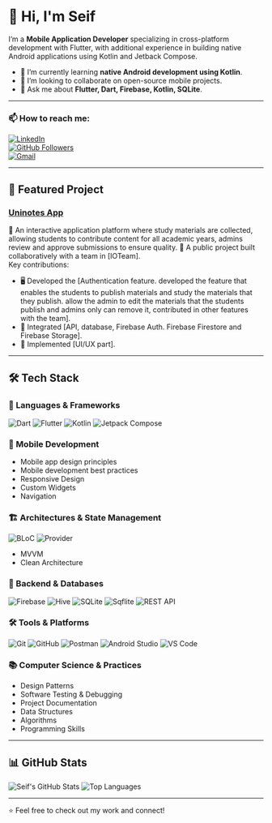 # 👋 Hi, I'm Seif

I’m a **Mobile Application Developer** specializing in cross-platform development with Flutter, with additional experience in building native Android applications using Kotlin and Jetback Compose.

- 🌱 I’m currently learning **native Android development using Kotlin**.  
- 🤝 I’m looking to collaborate on open-source mobile projects.  
- 💬 Ask me about **Flutter, Dart, Firebase, Kotlin, SQLite**.  

---
### 📫 How to reach me:
[![LinkedIn](https://img.shields.io/badge/LinkedIn-blue?style=for-the-badge&logo=linkedin)](https://www.linkedin.com/in/seifelnawawy/)  
[![GitHub Followers](https://img.shields.io/github/followers/seif1290?label=Github&style=for-the-badge)](https://github.com/seif1290)  
[![Gmail](https://img.shields.io/badge/Email-D14836?style=for-the-badge&logo=gmail&logoColor=white)](mailto:elnawawyseif@gmail.com)  

---

## 🚀 Featured Project
### [Uninotes App](https://github.com/IOTeamDev/fcisLOL-mobile)
📌 An interactive application platform where study materials are collected, allowing students to contribute content for all academic years, admins review and approve submissions to ensure quality.
📌 A public project built collaboratively with a team in [IOTeam].  
Key contributions:
- 🖥️ Developed the [Authentication feature. developed the feature that enables the students to publish materials and study the materials that they publish. allow the admin to edit the materials that the students publish and admins only can remove it, contributed in other features with the team].  
- 🔗 Integrated [API, database, Firebase Auth. Firebase Firestore and Firebase Storage].  
- 🎨 Implemented [UI/UX part].  

---

## 🛠️ Tech Stack

### 🚀 Languages & Frameworks
![Dart](https://img.shields.io/badge/Dart-0175C2?style=for-the-badge&logo=dart&logoColor=white)
![Flutter](https://img.shields.io/badge/Flutter-02569B?style=for-the-badge&logo=flutter&logoColor=white)
![Kotlin](https://img.shields.io/badge/Kotlin-7F52FF?style=for-the-badge&logo=kotlin&logoColor=white)
![Jetpack Compose](https://img.shields.io/badge/Jetpack%20Compose-4285F4?style=for-the-badge&logo=jetpackcompose&logoColor=white)

### 📱 Mobile Development
- Mobile app design principles  
- Mobile development best practices  
- Responsive Design  
- Custom Widgets  
- Navigation  

### 🏗️ Architectures & State Management
![BLoC](https://img.shields.io/badge/BLoC-02569B?style=for-the-badge&logo=flutter&logoColor=white)
![Provider](https://img.shields.io/badge/Provider-4285F4?style=for-the-badge&logo=flutter&logoColor=white)  
- MVVM  
- Clean Architecture  

### 🔗 Backend & Databases
![Firebase](https://img.shields.io/badge/Firebase-FFCA28?style=for-the-badge&logo=firebase&logoColor=black)
![Hive](https://img.shields.io/badge/Hive-FFB300?style=for-the-badge&logo=hive&logoColor=white)
![SQLite](https://img.shields.io/badge/SQLite-07405E?style=for-the-badge&logo=sqlite&logoColor=white)
![Sqflite](https://img.shields.io/badge/Sqflite-003B57?style=for-the-badge&logo=sqlite&logoColor=white)
![REST API](https://img.shields.io/badge/REST%20APIs-02569B?style=for-the-badge&logo=fastapi&logoColor=white)

### 🛠️ Tools & Platforms
![Git](https://img.shields.io/badge/Git-F05032?style=for-the-badge&logo=git&logoColor=white)
![GitHub](https://img.shields.io/badge/GitHub-181717?style=for-the-badge&logo=github&logoColor=white)
![Postman](https://img.shields.io/badge/Postman-FF6C37?style=for-the-badge&logo=postman&logoColor=white)
![Android Studio](https://img.shields.io/badge/Android%20Studio-3DDC84?style=for-the-badge&logo=androidstudio&logoColor=white)
![VS Code](https://img.shields.io/badge/VS%20Code-007ACC?style=for-the-badge&logo=visualstudiocode&logoColor=white)

### 📚 Computer Science & Practices
- Design Patterns  
- Software Testing & Debugging  
- Project Documentation  
- Data Structures  
- Algorithms  
- Programming Skills  

---

## 📊 GitHub Stats
![Seif's GitHub Stats](https://github-readme-stats.vercel.app/api?username=seif1290&show_icons=true&theme=tokyonight)
![Top Languages](https://github-readme-stats.vercel.app/api/top-langs/?username=seif1290&layout=compact&theme=tokyonight)

---

⭐ Feel free to check out my work and connect!
